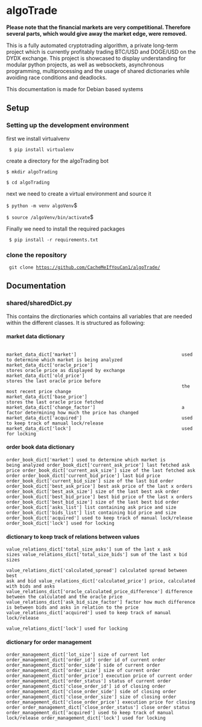 # algoTrade


<p><strong>Please note that the financial markets are very competitional. Therefore several parts, which would give away the market edge, were removed.</strong></p>


This is a fully automated cryptotrading algorithm, a private long-term project which is currently profitably trading BTC/USD and DOGE/USD on the DYDX exchange. This project is showcased to display understanding for modular python projects, as well as websockets, asynchronous programming, multiprocessing and the usage of shared dictionaries while avoiding race conditions and deadlocks. 

This documentation is made for Debian based systems

## Setup

### Setting up the development environment

first we install virtualvenv

<code> $ pip install virtualenv </code>

create a directory for the algoTrading bot

<code>$ mkdir algoTrading</code>
 
<code>$ cd algoTrading</code>

next we need to create a virtual environment and source it

<code>$ python -m venv algoVenv</code>$
 
<code>$ source /algoVenv/bin/activate</code>$


Finally we need to install the required packages

<code> $ pip install -r requirements.txt </code>


### clone the repository 

<code> git clone https://github.com/CacheMeIfYouCan1/algoTrade/ </code>


## Documentation

### shared/sharedDict.py

This contains the dirctionaries which contains all variables that are needed within the different classes. It is structured as following:

#### market data dictionary
<code>
market_data_dict['market']                                       used to determine which market is being analyzed 
market_data_dict['oracle_price']                                 stores oracle price as displayed by exchange
market_data_dict['old_price']                                    stores the last oracle price before 
                                                                 the most recent price change
market_data_dict['base_price']                                   stores the last oracle price fetched
market_data_dict['change_factor']                                a factor determining how much the price has changed 
market_data_dict['acquired']                                     used to keep track of manual lock/release
market_data_dict['lock']                                         used for locking
</code>

#### order book data dictionary
<code>order_book_dict['market']                                         used to determine which market is being analyzed 
order_book_dict['current_ask_price']                              last fetched ask price
order_book_dict['current_ask_size']                               size of the last fetched ask order
order_book_dict['current_bid_price']                              last bid price
order_book_dict['current_bid_size']                               size of the last bid order
order_book_dict['best_ask_price']                                 best ask price of the last x orders
order_book_dict['best_ask_size']                                  size of the last best ask order
order_book_dict['best_bid_price']                                 best bid price of the last x orders
order_book_dict['best_bid_size']                                  size of the last best bid order
order_book_dict['asks_list']                                      list containing ask price and size
order_book_dict['bids_list']                                      list containing bid price and size
order_book_dict['acquired']                                       used to keep track of manual lock/release
order_book_dict['lock']                                           used for locking
</code>

#### dictionary to keep track of relations between values
<code>value_relations_dict['total_size_asks']                           sum of the last x ask sizes
value_relations_dict['total_size_bids']                           sum of the last x bid sizes        
value_relations_dict['calculated_spread']                         calculated spread between best ask and bid
value_relations_dict['calculated_price']                          price, calculated with bids and asks 
value_relations_dict['oracle_calculated_price_difference']        difference between the calculated and the oracle price
value_relations_dict['ask_bid_size_factor']                       factor how much difference is between bids 
                                                                  and asks in relation to the price
value_relations_dict['acquired']                                  used to keep track of manual lock/release     
value_relations_dict['lock']                                      used for locking
</code>

#### dictionary for order management                  
<code>order_management_dict['lot_size']                                 size of current lot
order_management_dict['order_id']                                 order id of current order
order_management_dict['order_side']                               side of current order
order_management_dict['order_size']                               size of current order
order_management_dict['order_price']                              execution price of current order
order_management_dict['order_status']                             status of current order
order_management_dict['close_order_id']                           id of closing order
order_management_dict['close_order_side']                         side of closing order
order_management_dict['close_order_size']                         size of closing order
order_management_dict['close_order_price']                        execution price for closing order
order_management_dict['close_order_status']                       close order status
order_management_dict['acquired']                                 used to keep track of manual lock/release
order_management_dict['lock']                                     used for locking
</code>




